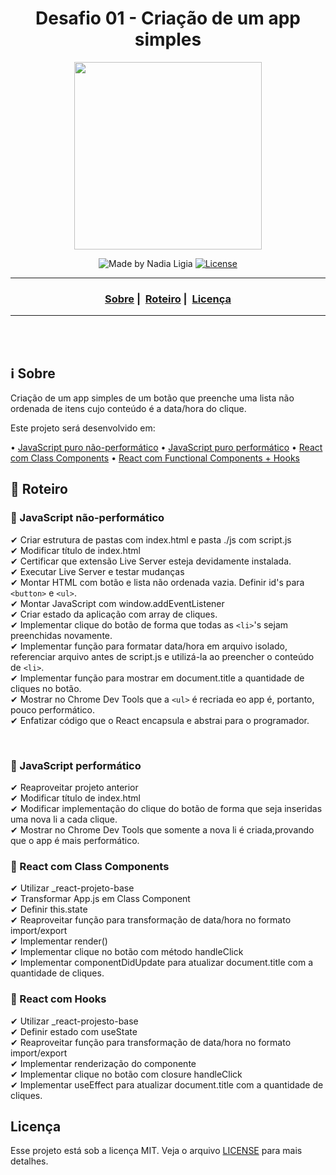 <h1 align="center">Desafio 01 - Criação de um app simples</h1>
<p align="center">
  <img src="../../assets/logo.jpeg" width="300" heigth="300">
</p>


<p align="center">
  <img alt="Made by Nadia Ligia" src="https://img.shields.io/badge/made%20by-Nadia%20Ligia-informational">
  
  <a href="license.md">
  <img alt="License" src="https://img.shields.io/badge/License-MIT-informational">
  </a>
</p>

___

<h3 align="center">
  <a href="#information_source-sobre">Sobre</a>&nbsp;|&nbsp;
  <a href="#book-especificações">Roteiro</a>&nbsp;|&nbsp;
  <a href="#licença">Licença</a>
</h3>

___

<br>
<br>

## ℹ️ Sobre

Criação de um app simples de um botão que preenche uma lista não ordenada de itens cujo conteúdo é a data/hora do clique.

Este projeto será desenvolvido em:

• [JavaScript puro não-performático](./javascript-nao-performatico)
• [JavaScript puro performático](./javascript-performatico)
• [React com Class Components](./react-classes)
• [React com Functional Components + Hooks](./react-hooks)

## 📖 Roteiro

### 📌 JavaScript não-performático

✔ Criar estrutura de pastas com index.html e pasta ./js com script.js<br>
✔ Modificar título de index.html <br>
✔ Certificar que extensão Live Server esteja devidamente instalada.<br>
✔ Executar Live Server e testar mudanças<br>
✔ Montar HTML com botão e lista não ordenada vazia. Definir id's para `<button>` e `<ul>`.<br>
✔ Montar JavaScript com window.addEventListener<br>
✔ Criar estado da aplicação com array de cliques.<br>
✔ Implementar clique do botão de forma que todas as `<li>`'s sejam preenchidas novamente.<br>
✔ Implementar função para formatar data/hora em arquivo isolado, referenciar arquivo antes de script.js e utilizá-la ao preencher o conteúdo de `<li>`.<br>
✔ Implementar função para mostrar em document.title a quantidade de cliques no botão.<br>
✔ Mostrar no Chrome Dev Tools que a `<ul>` é recriada eo app é, portanto, pouco performático.<br>
✔ Enfatizar código que o React encapsula e abstrai para o programador.<br>

<br>

### 📌 JavaScript performático

✔ Reaproveitar projeto anterior<br>
✔ Modificar título de index.html <br>
✔ Modificar implementação do clique do botão de forma que seja inseridas uma nova li a cada clique.<br>
✔ Mostrar no Chrome Dev Tools que somente a nova li é criada,provando que o app é mais performático.<br>

### 📌 React com Class Components

✔ Utilizar _react-projeto-base <br>
✔ Transformar App.js em Class Component<br>
✔ Definir this.state <br>
✔ Reaproveitar função para transformação de data/hora no formato import/export<br>
✔ Implementar render()<br>
✔ Implementar clique no botão com método handleClick<br>
✔ Implementar componentDidUpdate para atualizar document.title com a quantidade de cliques.<br>

### 📌 React com Hooks

✔ Utilizar _react-projesto-base <br>
✔ Definir estado com useState  <br>
✔ Reaproveitar função para transformação de data/hora no formato import/export<br>
✔ Implementar renderização do componente <br>
✔ Implementar clique no botão com closure handleClick<br>
✔ Implementar useEffect para atualizar document.title com a quantidade de cliques.<br>


## Licença 

Esse projeto está sob a licença MIT. Veja o arquivo [LICENSE](../../LICENSE) para mais detalhes.
